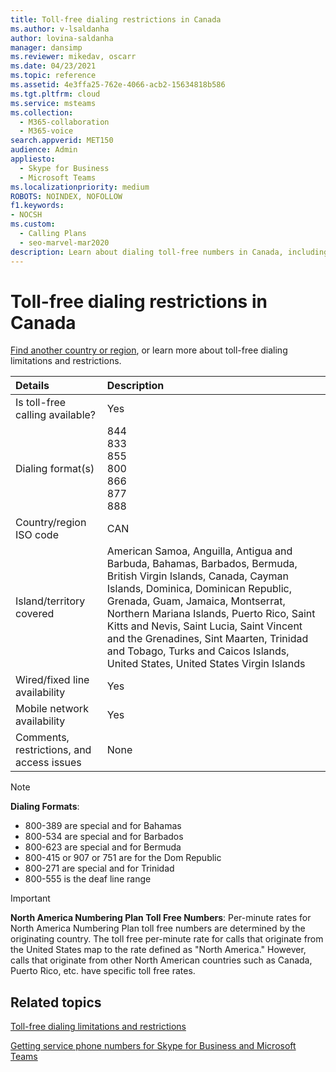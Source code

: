 ```yaml
---
title: Toll-free dialing restrictions in Canada
ms.author: v-lsaldanha
author: lovina-saldanha
manager: dansimp
ms.reviewer: mikedav, oscarr
ms.date: 04/23/2021
ms.topic: reference
ms.assetid: 4e3ffa25-762e-4066-acb2-15634818b586
ms.tgt.pltfrm: cloud
ms.service: msteams
ms.collection: 
  - M365-collaboration
  - M365-voice
search.appverid: MET150
audience: Admin
appliesto: 
  - Skype for Business
  - Microsoft Teams
ms.localizationpriority: medium
ROBOTS: NOINDEX, NOFOLLOW
f1.keywords:
- NOCSH
ms.custom: 
  - Calling Plans
  - seo-marvel-mar2020
description: Learn about dialing toll-free numbers in Canada, including availability, wired/fixed-line and mobile network availability, and restrictions.
---
```


# Toll-free dialing restrictions in Canada

[Find another country or region](../toll-free-dialing-limitations-and-restrictions.md), or learn more about toll-free dialing limitations and restrictions.

|**Details**|**Description**|
|:-----|:-----|
|Is toll-free calling available?  <br/> |Yes  <br/> |
|Dialing format(s)  <br/> | 844<br/>833<br/>855<br/>800<br/>866<br/>877<br/>888<br/>|
|Country/region ISO code  <br/> |CAN  <br/> |
|Island/territory covered  <br/> |American Samoa, Anguilla, Antigua and Barbuda, Bahamas, Barbados, Bermuda, British Virgin Islands, Canada, Cayman Islands, Dominica, Dominican Republic, Grenada, Guam, Jamaica, Montserrat, Northern Mariana Islands, Puerto Rico, Saint Kitts and Nevis, Saint Lucia, Saint Vincent and the Grenadines, Sint Maarten, Trinidad and Tobago, Turks and Caicos Islands, United States, United States Virgin Islands <br/> |
|Wired/fixed line availability  <br/> |Yes  <br/> |
|Mobile network availability  <br/> |Yes  <br/> |
|Comments, restrictions, and access issues  <br/> |None  <br/> |

> [!NOTE]
> **Dialing Formats**:
>
> - 800-389 are special and for Bahamas
> - 800-534 are special and for Barbados
> - 800-623 are special and for Bermuda
> - 800-415 or 907 or 751 are for the Dom Republic
> - 800-271 are special and for Trinidad
> - 800-555 is the deaf line range

> [!IMPORTANT]
> **North America Numbering Plan Toll Free Numbers**: Per-minute rates for North America Numbering Plan toll free numbers are determined by the originating country. The toll free per-minute rate for calls that originate from the United States map to the rate defined as "North America." However, calls that originate from other North American countries such as Canada, Puerto Rico, etc. have specific toll free rates.

## Related topics

[Toll-free dialing limitations and restrictions](../toll-free-dialing-limitations-and-restrictions.md)

[Getting service phone numbers for Skype for Business and Microsoft Teams](../getting-service-phone-numbers.md)
